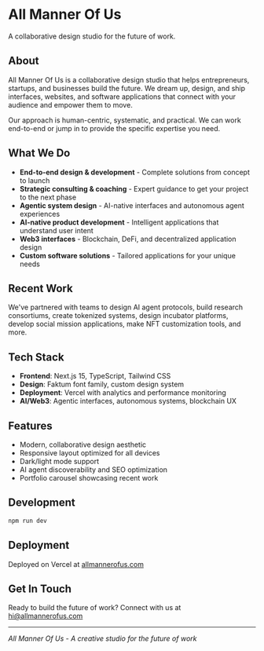 # All Manner Of Us

A collaborative design studio for the future of work.

## About

All Manner Of Us is a collaborative design studio that helps entrepreneurs, startups, and businesses build the future. We dream up, design, and ship interfaces, websites, and software applications that connect with your audience and empower them to move.

Our approach is human-centric, systematic, and practical. We can work end-to-end or jump in to provide the specific expertise you need.

## What We Do

- **End-to-end design & development** - Complete solutions from concept to launch
- **Strategic consulting & coaching** - Expert guidance to get your project to the next phase
- **Agentic system design** - AI-native interfaces and autonomous agent experiences
- **AI-native product development** - Intelligent applications that understand user intent
- **Web3 interfaces** - Blockchain, DeFi, and decentralized application design
- **Custom software solutions** - Tailored applications for your unique needs

## Recent Work

We've partnered with teams to design AI agent protocols, build research consortiums, create tokenized systems, design incubator platforms, develop social mission applications, make NFT customization tools, and more.

## Tech Stack

- **Frontend**: Next.js 15, TypeScript, Tailwind CSS
- **Design**: Faktum font family, custom design system
- **Deployment**: Vercel with analytics and performance monitoring
- **AI/Web3**: Agentic interfaces, autonomous systems, blockchain UX

## Features

- Modern, collaborative design aesthetic
- Responsive layout optimized for all devices
- Dark/light mode support
- AI agent discoverability and SEO optimization
- Portfolio carousel showcasing recent work

## Development

```bash
npm run dev
```

## Deployment

Deployed on Vercel at [allmannerofus.com](https://allmannerofus.com)

## Get In Touch

Ready to build the future of work? Connect with us at [hi@allmannerofus.com](mailto:hi@allmannerofus.com)

---

*All Manner Of Us - A creative studio for the future of work*
